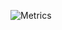 ![Metrics](https://metrics.lecoq.io/Skyslycer?template=terminal&base.metadata=0&languages=1&gists=1&lines=1&tweets=1&languages.limit=8&languages.sections=most-used&languages.colors=typewriter&languages.threshold=0%25&languages.indepth=false&languages.analysis.timeout=15&languages.categories=markup%2C%20programming&languages.recent.categories=markup%2C%20programming&languages.recent.load=300&languages.recent.days=14&tweets.attachments=false&tweets.limit=2&tweets.user=maxnomise&config.timezone=Europe%2FBerlin)
